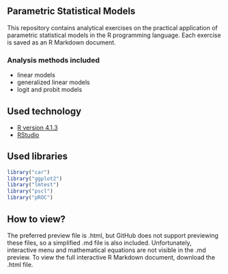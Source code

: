 ## Parametric Statistical Models
This repository contains analytical exercises on the practical application of parametric statistical models in the R programming language. Each exercise is saved as an R Markdown document.

### Analysis methods included
- linear models
- generalized linear models
- logit and probit models

## Used technology
- [R version 4.1.3](https://cran.r-project.org/src/base/R-4/)
- [RStudio](https://www.rstudio.com/)

## Used libraries
```r
library("car")
library("ggplot2")
library("lmtest")
library("pscl")
library("pROC")
```

## How to view?
The preferred preview file is .html, but GitHub does not support previewing these files, so a simplified .md file is also included. Unfortunately, interactive menu and mathematical equations are not visible in the .md preview. To view the full interactive R Markdown document, download the .html file. 
